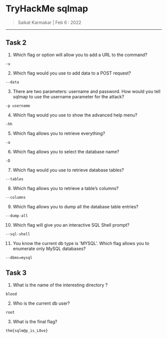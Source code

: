 # TryHackMe sqlmap

> Saikat Karmakar | Feb 6 : 2022

---

## Task 2

1. Which flag or option will allow you to add a URL to the command?
```
-u
```
2. Which flag would you use to add data to a POST request?
```
--data
```
3. There are two parameters: username and password. How would you tell sqlmap to use the username parameter for the attack?
```
-p username
```
4. Which flag would you use to show the advanced help menu?
```
-hh
```
5. Which flag allows you to retrieve everything?
```
-a
```
6. Which flag allows you to select the database name?
```
-D
```
7. Which flag would you use to retrieve database tables?
```
--tables
```
8. Which flag allows you to retrieve a table’s columns?
```
--columns
```
9. Which flag allows you to dump all the database table entries?
```
--dump-all
```
10. Which flag will give you an interactive SQL Shell prompt?
```
--sql-shell
```
11. You know the current db type is 'MYSQL'. Which flag allows you to enumerate only MySQL databases?
```
--dbms=mysql
```

## Task 3

1. What is the name of the interesting directory ?
```
blood
```
2. Who is the current db user? 
```
root
```
3. What is the final flag? 
```
thm{sqlm@p_is_L0ve}
```
